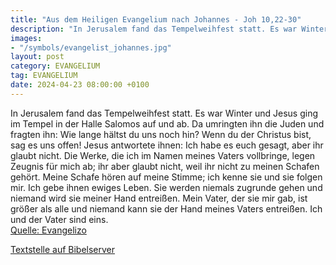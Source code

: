 ```yaml
---
title: "Aus dem Heiligen Evangelium nach Johannes - Joh 10,22-30"
description: "In Jerusalem fand das Tempelweihfest statt. Es war Winter und Jesus ging im Tempel in der Halle Salomos auf und ab. Da umringten ihn die Juden und fragten ihn: Wie lange hältst du uns noch hin? Wenn du der Christus bist, sag es uns offen! Jesus antwortete ihnen: Ich habe es euch ...."
images:
- "/symbols/evangelist_johannes.jpg"
layout: post
category: EVANGELIUM
tag: EVANGELIUM
date: 2024-04-23 08:00:00 +0100
---
```

In Jerusalem fand das Tempelweihfest statt. Es war Winter
und Jesus ging im Tempel in der Halle Salomos auf und ab.
Da umringten ihn die Juden und fragten ihn: Wie lange hältst du uns noch hin? Wenn du der Christus bist, sag es uns offen!
Jesus antwortete ihnen: Ich habe es euch gesagt, aber ihr glaubt nicht.<!--more--> Die Werke, die ich im Namen meines Vaters vollbringe, legen Zeugnis für mich ab;
ihr aber glaubt nicht, weil ihr nicht zu meinen Schafen gehört.
Meine Schafe hören auf meine Stimme; ich kenne sie und sie folgen mir.
Ich gebe ihnen ewiges Leben. Sie werden niemals zugrunde gehen und niemand wird sie meiner Hand entreißen.
Mein Vater, der sie mir gab, ist größer als alle und niemand kann sie der Hand meines Vaters entreißen.
Ich und der Vater sind eins.<br>
[Quelle: Evangelizo](https://evangeliumtagfuertag.org/DE/gospel)

[Textstelle auf Bibelserver](https://www.bibleserver.com/EU/Johannes10,22-30)
